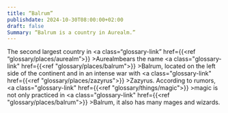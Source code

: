 ```yaml
---
title: “Balrum”
publishdate: 2024-10-30T08:00:00+02:00
draft: false
Summary: “Balrum is a country in Aurealm.”
---
```


The second largest country in <a class=“glossary-link” href={{<ref “glossary/places/aurealm”>}} >Aurealm</a>bears the name <a class="glossary-link" href={{<ref "glossary/places/balrum">}} >Balrum</a>, located on the left side of the continent and in an intense war with <a class="glossary-link" href={{<ref "glossary/places/zazyrus">}} >Zazyrus</a>. According to rumors, <a class="glossary-link" href={{<ref "glossary/things/magic">}} >magic</a> is not only practiced in <a class="glossary-link" href={{<ref "glossary/places/balrum">}} >Balrum</a>, it also has many mages and wizards.

